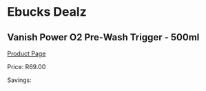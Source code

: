 
# Ebucks Dealz
## Vanish Power O2 Pre-Wash Trigger - 500ml
[Product Page](https://www.ebucks.com/web/shop/productSelected.do?prodId=671317762&catId=1158501813)

Price: R69.00

Savings: 


	
